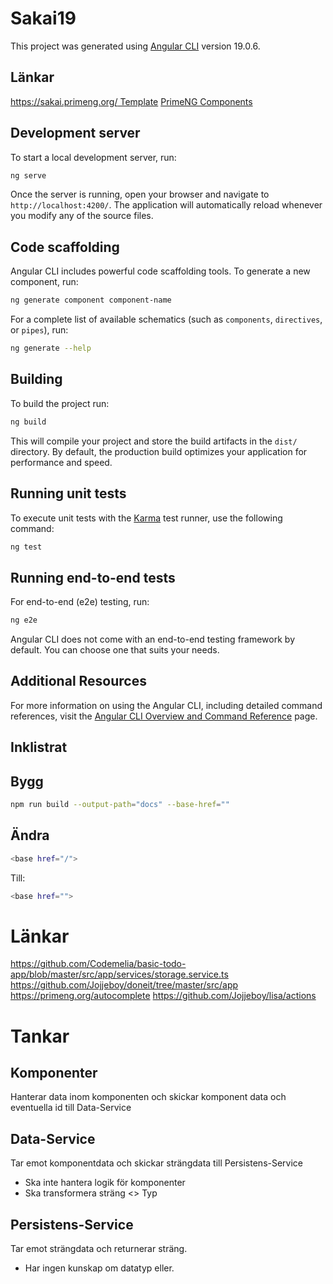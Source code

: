 # Sakai19

This project was generated using [Angular CLI](https://github.com/angular/angular-cli) version 19.0.6.



## Länkar
[https://sakai.primeng.org/ Template](https://sakai.primeng.org/)
[PrimeNG Components](https://primeng.org/autocomplete)



## Development server

To start a local development server, run:

```bash
ng serve
```

Once the server is running, open your browser and navigate to `http://localhost:4200/`. The application will automatically reload whenever you modify any of the source files.

## Code scaffolding

Angular CLI includes powerful code scaffolding tools. To generate a new component, run:

```bash
ng generate component component-name
```

For a complete list of available schematics (such as `components`, `directives`, or `pipes`), run:

```bash
ng generate --help
```

## Building

To build the project run:

```bash
ng build
```

This will compile your project and store the build artifacts in the `dist/` directory. By default, the production build optimizes your application for performance and speed.

## Running unit tests

To execute unit tests with the [Karma](https://karma-runner.github.io) test runner, use the following command:

```bash
ng test
```

## Running end-to-end tests

For end-to-end (e2e) testing, run:

```bash
ng e2e
```

Angular CLI does not come with an end-to-end testing framework by default. You can choose one that suits your needs.

## Additional Resources

For more information on using the Angular CLI, including detailed command references, visit the [Angular CLI Overview and Command Reference](https://angular.dev/tools/cli) page.


## Inklistrat


## Bygg 
```bash
npm run build --output-path="docs" --base-href=""
```
## Ändra
```bash
<base href="/">
```

Till: 
```bash
<base href="">
```
# Länkar

https://github.com/Codemelia/basic-todo-app/blob/master/src/app/services/storage.service.ts
https://github.com/Jojjeboy/doneit/tree/master/src/app
https://primeng.org/autocomplete
https://github.com/Jojjeboy/lisa/actions


# Tankar

## Komponenter
Hanterar data inom komponenten och skickar komponent data och eventuella id till Data-Service


## Data-Service
Tar emot komponentdata och skickar strängdata till Persistens-Service
- Ska inte hantera logik för komponenter
- Ska transformera sträng <> Typ


## Persistens-Service
Tar emot strängdata och returnerar sträng.
- Har ingen kunskap om datatyp eller. 